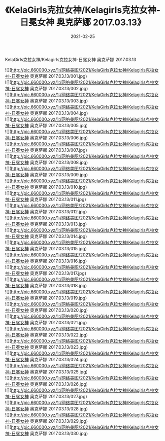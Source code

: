 ﻿---
layout: post
title:  《KelaGirls克拉女神/Kelagirls克拉女神-日冕女神 奥克萨娜 2017.03.13》
date:   2021-02-25
img: http://pic.660000.xyz/1:/网络美图/2021/KelaGirls克拉女神/Kelagirls克拉女神-日冕女神 奥克萨娜 2017.03.13/000.jpg
categories: [美女, 清纯, 唯美]
---

KelaGirls克拉女神/Kelagirls克拉女神-日冕女神 奥克萨娜 2017.03.13

 ![](http://pic.660000.xyz/1:/网络美图/2021/KelaGirls克拉女神/Kelagirls克拉女神-日冕女神 奥克萨娜 2017.03.13/001.jpg) <br>![](http://pic.660000.xyz/1:/网络美图/2021/KelaGirls克拉女神/Kelagirls克拉女神-日冕女神 奥克萨娜 2017.03.13/002.jpg) <br>![](http://pic.660000.xyz/1:/网络美图/2021/KelaGirls克拉女神/Kelagirls克拉女神-日冕女神 奥克萨娜 2017.03.13/003.jpg) <br>![](http://pic.660000.xyz/1:/网络美图/2021/KelaGirls克拉女神/Kelagirls克拉女神-日冕女神 奥克萨娜 2017.03.13/004.jpg) <br>![](http://pic.660000.xyz/1:/网络美图/2021/KelaGirls克拉女神/Kelagirls克拉女神-日冕女神 奥克萨娜 2017.03.13/005.jpg) <br>![](http://pic.660000.xyz/1:/网络美图/2021/KelaGirls克拉女神/Kelagirls克拉女神-日冕女神 奥克萨娜 2017.03.13/006.jpg) <br>![](http://pic.660000.xyz/1:/网络美图/2021/KelaGirls克拉女神/Kelagirls克拉女神-日冕女神 奥克萨娜 2017.03.13/007.jpg) <br>![](http://pic.660000.xyz/1:/网络美图/2021/KelaGirls克拉女神/Kelagirls克拉女神-日冕女神 奥克萨娜 2017.03.13/008.jpg) <br>![](http://pic.660000.xyz/1:/网络美图/2021/KelaGirls克拉女神/Kelagirls克拉女神-日冕女神 奥克萨娜 2017.03.13/009.jpg) <br>![](http://pic.660000.xyz/1:/网络美图/2021/KelaGirls克拉女神/Kelagirls克拉女神-日冕女神 奥克萨娜 2017.03.13/010.jpg) <br>![](http://pic.660000.xyz/1:/网络美图/2021/KelaGirls克拉女神/Kelagirls克拉女神-日冕女神 奥克萨娜 2017.03.13/011.jpg) <br>![](http://pic.660000.xyz/1:/网络美图/2021/KelaGirls克拉女神/Kelagirls克拉女神-日冕女神 奥克萨娜 2017.03.13/012.jpg) <br>![](http://pic.660000.xyz/1:/网络美图/2021/KelaGirls克拉女神/Kelagirls克拉女神-日冕女神 奥克萨娜 2017.03.13/013.jpg) <br>![](http://pic.660000.xyz/1:/网络美图/2021/KelaGirls克拉女神/Kelagirls克拉女神-日冕女神 奥克萨娜 2017.03.13/014.jpg) <br>![](http://pic.660000.xyz/1:/网络美图/2021/KelaGirls克拉女神/Kelagirls克拉女神-日冕女神 奥克萨娜 2017.03.13/015.jpg) <br>![](http://pic.660000.xyz/1:/网络美图/2021/KelaGirls克拉女神/Kelagirls克拉女神-日冕女神 奥克萨娜 2017.03.13/016.jpg) <br>![](http://pic.660000.xyz/1:/网络美图/2021/KelaGirls克拉女神/Kelagirls克拉女神-日冕女神 奥克萨娜 2017.03.13/017.jpg) <br>![](http://pic.660000.xyz/1:/网络美图/2021/KelaGirls克拉女神/Kelagirls克拉女神-日冕女神 奥克萨娜 2017.03.13/018.jpg) <br>![](http://pic.660000.xyz/1:/网络美图/2021/KelaGirls克拉女神/Kelagirls克拉女神-日冕女神 奥克萨娜 2017.03.13/019.jpg) <br>![](http://pic.660000.xyz/1:/网络美图/2021/KelaGirls克拉女神/Kelagirls克拉女神-日冕女神 奥克萨娜 2017.03.13/020.jpg) <br>![](http://pic.660000.xyz/1:/网络美图/2021/KelaGirls克拉女神/Kelagirls克拉女神-日冕女神 奥克萨娜 2017.03.13/021.jpg) <br>![](http://pic.660000.xyz/1:/网络美图/2021/KelaGirls克拉女神/Kelagirls克拉女神-日冕女神 奥克萨娜 2017.03.13/022.jpg) <br>![](http://pic.660000.xyz/1:/网络美图/2021/KelaGirls克拉女神/Kelagirls克拉女神-日冕女神 奥克萨娜 2017.03.13/023.jpg) <br>![](http://pic.660000.xyz/1:/网络美图/2021/KelaGirls克拉女神/Kelagirls克拉女神-日冕女神 奥克萨娜 2017.03.13/024.jpg) <br>![](http://pic.660000.xyz/1:/网络美图/2021/KelaGirls克拉女神/Kelagirls克拉女神-日冕女神 奥克萨娜 2017.03.13/025.jpg) <br>![](http://pic.660000.xyz/1:/网络美图/2021/KelaGirls克拉女神/Kelagirls克拉女神-日冕女神 奥克萨娜 2017.03.13/026.jpg) <br>![](http://pic.660000.xyz/1:/网络美图/2021/KelaGirls克拉女神/Kelagirls克拉女神-日冕女神 奥克萨娜 2017.03.13/027.jpg) <br>![](http://pic.660000.xyz/1:/网络美图/2021/KelaGirls克拉女神/Kelagirls克拉女神-日冕女神 奥克萨娜 2017.03.13/028.jpg) <br>![](http://pic.660000.xyz/1:/网络美图/2021/KelaGirls克拉女神/Kelagirls克拉女神-日冕女神 奥克萨娜 2017.03.13/029.jpg) <br>![](http://pic.660000.xyz/1:/网络美图/2021/KelaGirls克拉女神/Kelagirls克拉女神-日冕女神 奥克萨娜 2017.03.13/030.jpg) <br>
